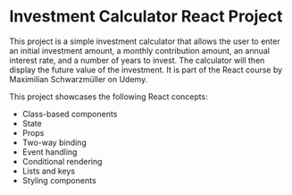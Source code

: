 # Investment Calculator React Project

This project is a simple investment calculator that allows the user to enter an initial investment amount, a monthly contribution amount, an annual interest rate, and a number of years to invest. The calculator will then display the future value of the investment. It is part of the React course by Maximilian Schwarzmüller on Udemy.

This project showcases the following React concepts: 
- Class-based components
- State
- Props
- Two-way binding
- Event handling
- Conditional rendering
- Lists and keys
- Styling components
